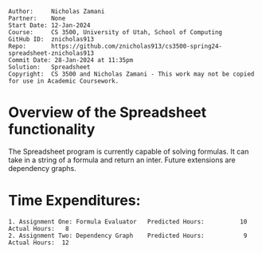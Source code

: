 
```
Author:     Nicholas Zamani
Partner:    None
Start Date: 12-Jan-2024
Course:     CS 3500, University of Utah, School of Computing
GitHub ID:  znicholas913
Repo:       https://github.com/znicholas913/cs3500-spring24-spreadsheet-znicholas913
Commit Date: 28-Jan-2024 at 11:35pm
Solution:   Spreadsheet
Copyright:  CS 3500 and Nicholas Zamani - This work may not be copied for use in Academic Coursework.
```

# Overview of the Spreadsheet functionality

The Spreadsheet program is currently capable of solving formulas. It can take in a string of a formula and return
an inter. Future extensions are dependency graphs.

# Time Expenditures:

    1. Assignment One: Formula Evaluator   Predicted Hours:          10        Actual Hours:   8
    2. Assignment Two: Dependency Graph    Predicted Hours:           9        Actual Hours:  12


